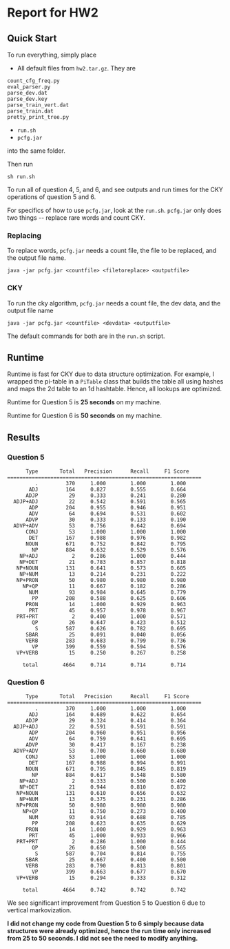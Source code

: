 # Report for HW2

## Quick Start

To run everything, simply place

- All default files from `hw2.tar.gz`. They are

```
count_cfg_freq.py
eval_parser.py
parse_dev.dat
parse_dev.key
parse_train_vert.dat
parse_train.dat
pretty_print_tree.py
```

- `run.sh`
- `pcfg.jar`

into the same folder.

Then run

```
sh run.sh
```

To run all of question 4, 5, and 6, and see outputs and run times for the CKY operations of question 5 and 6.

For specifics of how to use `pcfg.jar`, look at the `run.sh`. `pcfg.jar` only does two things -- replace rare words and count CKY.

### Replacing

To replace words, `pcfg.jar` needs a count file, the file to be replaced, and the output file name.

```
java -jar pcfg.jar <countfile> <filetoreplace> <outputfile>
```

### CKY

To run the cky algorithm, `pcfg.jar` needs a count file, the dev data, and the output file name

```
java -jar pcfg.jar <countfile> <devdata> <outputfile>
```

The default commands for both are in the `run.sh` script.

## Runtime

Runtime is fast for CKY due to data structure optimization. For example, I wrapped the pi-table in a `PiTable` class that builds the table all using hashes and maps the 2d table to an 1d hashtable. Hence, all lookups are optimized.

Runtime for Question 5 is **25 seconds** on my machine.

Runtime for Question 6 is **50 seconds** on my machine.

## Results

### Question 5

```
      Type       Total   Precision      Recall     F1 Score
===============================================================
         .         370     1.000        1.000        1.000
       ADJ         164     0.827        0.555        0.664
      ADJP          29     0.333        0.241        0.280
  ADJP+ADJ          22     0.542        0.591        0.565
       ADP         204     0.955        0.946        0.951
       ADV          64     0.694        0.531        0.602
      ADVP          30     0.333        0.133        0.190
  ADVP+ADV          53     0.756        0.642        0.694
      CONJ          53     1.000        1.000        1.000
       DET         167     0.988        0.976        0.982
      NOUN         671     0.752        0.842        0.795
        NP         884     0.632        0.529        0.576
    NP+ADJ           2     0.286        1.000        0.444
    NP+DET          21     0.783        0.857        0.818
   NP+NOUN         131     0.641        0.573        0.605
    NP+NUM          13     0.214        0.231        0.222
   NP+PRON          50     0.980        0.980        0.980
     NP+QP          11     0.667        0.182        0.286
       NUM          93     0.984        0.645        0.779
        PP         208     0.588        0.625        0.606
      PRON          14     1.000        0.929        0.963
       PRT          45     0.957        0.978        0.967
   PRT+PRT           2     0.400        1.000        0.571
        QP          26     0.647        0.423        0.512
         S         587     0.626        0.782        0.695
      SBAR          25     0.091        0.040        0.056
      VERB         283     0.683        0.799        0.736
        VP         399     0.559        0.594        0.576
   VP+VERB          15     0.250        0.267        0.258

     total        4664     0.714        0.714        0.714
```

### Question 6

```
      Type       Total   Precision      Recall     F1 Score
===============================================================
         .         370     1.000        1.000        1.000
       ADJ         164     0.689        0.622        0.654
      ADJP          29     0.324        0.414        0.364
  ADJP+ADJ          22     0.591        0.591        0.591
       ADP         204     0.960        0.951        0.956
       ADV          64     0.759        0.641        0.695
      ADVP          30     0.417        0.167        0.238
  ADVP+ADV          53     0.700        0.660        0.680
      CONJ          53     1.000        1.000        1.000
       DET         167     0.988        0.994        0.991
      NOUN         671     0.795        0.845        0.819
        NP         884     0.617        0.548        0.580
    NP+ADJ           2     0.333        0.500        0.400
    NP+DET          21     0.944        0.810        0.872
   NP+NOUN         131     0.610        0.656        0.632
    NP+NUM          13     0.375        0.231        0.286
   NP+PRON          50     0.980        0.980        0.980
     NP+QP          11     0.750        0.273        0.400
       NUM          93     0.914        0.688        0.785
        PP         208     0.623        0.635        0.629
      PRON          14     1.000        0.929        0.963
       PRT          45     1.000        0.933        0.966
   PRT+PRT           2     0.286        1.000        0.444
        QP          26     0.650        0.500        0.565
         S         587     0.704        0.814        0.755
      SBAR          25     0.667        0.400        0.500
      VERB         283     0.790        0.813        0.801
        VP         399     0.663        0.677        0.670
   VP+VERB          15     0.294        0.333        0.312

     total        4664     0.742        0.742        0.742
```

We see significant improvement from Question 5 to Question 6 due to vertical markovization. 

**I did not change my code from Question 5 to 6 simply because data structures were already optimized, hence the run time only increased from 25 to 50 seconds. I did not see the need to modify anything.**